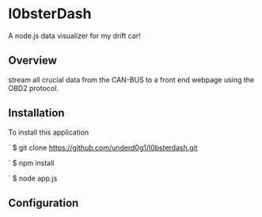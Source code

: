 # l0bsterDash
A node.js data visualizer for my drift car!

## Overview
stream all crucial data from the CAN-BUS to a front end webpage using the OBD2 protocol. 

## Installation
To install this application


` $ git clone https://github.com/underd0g1/l0bsterdash.git

` $ npm install 

` $ node app.js


## Configuration
